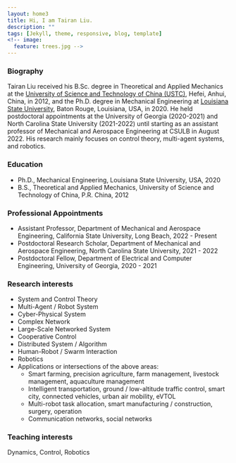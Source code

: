 ```yaml
---
layout: home3
title: Hi, I am Tairan Liu.
description: ""
tags: [Jekyll, theme, responsive, blog, template]
<!-- image:
  feature: trees.jpg -->
---
```


### Biography

Tairan Liu received his B.Sc. degree in Theoretical and Applied Mechanics at the <a href="http://en.ustc.edu.cn/" target="_blank">University of Science and Technology of China (USTC)</a>, Hefei, Anhui, China, in 2012, and the Ph.D. degree in Mechanical Engineering at <a href="https://www.lsu.edu/" target="_blank">Louisiana State University</a>, Baton Rouge, Louisiana, USA, in 2020. He held postdoctoral appointments at the University of Georgia (2020-2021) and North Carolina State University (2021-2022) until starting as an assistant professor of Mechanical and Aerospace Engineering at CSULB in August 2022. His research mainly focuses on control theory, multi-agent systems, and robotics.

<!-- I received my BS degree in Theoretical and Applied Mechanics at the <a href="http://en.ustc.edu.cn/" target="_blank">University of Science and Technology of China (USTC)</a>, and Ph.D. degree in Mechanical Engineering at <a href="https://www.lsu.edu/" target="_blank">Louisiana State University</a>. -->

<!-- <br /> -->
<!-- During my Ph.D. period, I worked at <a href="https://icorelab.github.io" target="_blank">iCORE Lab</a> in the <a href="https://www.lsu.edu/eng/mie/" target="_blank">Department of Mechanical and Industrial Engineering</a> at <a href="https://www.lsu.edu/" target="_blank">Louisiana State University</a>. My dissertation is entitled “Distance-Based Formation Control: Theory, Applications, and Issues” under the guidance of Dr. Marcio de Queiroz. I worked on multi-agent/robot system formation control problems and aerial robotic networks. I proposed new control algorithms with mathematical proofs, built a quadrotor fleet from scratch, developed micro-controller- and computer-based software, and conducted experiments to validate theories. -->

<!-- <br /> -->
<!-- After my Ph.D. graduation, I worked at the <a href="https://www.uga.edu/">University of Georgia</a> (UGA) as a postdoctoral fellow from September 2020 to October 2021. My research at UGA primarily focuses on multi-robot coverage control and path planning, deployment of robots for non-destructive agricultural sensing and measurements, intra-swarm or human-swarm interactions, and multi-agent system autonomy. -->

<!-- <a href="http://cscl.engr.uga.edu/" target="_blank">Dr. Javad Mohammadpour Velni’s lab</a> -->

<!-- <br /> -->
<!-- Currently, I am appointed as a postdoctoral research scholar working at the <a href="https://haosu-robotics.github.io/" target="_blank">Biomechatronics and Intelligent Robotics Lab</a> at <a href="https://www.ncsu.edu/">North Carolina State University</a>. My current research focuses on wearable, soft, and surgical robotics. -->

<!-- <br /> -->
<!-- I am open to tenure-track assistant professor positions. -->

<!-- <br /> -->
### Education   

* Ph.D., Mechanical Engineering, Louisiana State University, USA, 2020
* B.S., Theoretical and Applied Mechanics, University of Science and Technology of China, P.R. China, 2012

### Professional Appointments
* Assistant Professor, Department of Mechanical and Aerospace Engineering, California State University, Long Beach, 2022 - Present
* Postdoctoral Research Scholar, Department of Mechanical and Aerospace Engineering, North Carolina State University, 2021 - 2022
* Postdoctoral Fellow, Department of Electrical and Computer Engineering, University of Georgia, 2020 - 2021

### Research interests
* System and Control Theory
* Multi-Agent / Robot System
* Cyber-Physical System
* Complex Network
* Large-Scale Networked System
* Cooperative Control
* Distributed System / Algorithm
* Human-Robot / Swarm Interaction
* Robotics
* Applications or intersections of the above areas:
  * Smart farming, precision agriculture, farm management, livestock management, aquaculture management
  * Intelligent transportation, ground / low-altitude traffic control, smart city, connected vehicles, urban air mobility, eVTOL
  * Multi-robot task allocation, smart manufacturing / construction, surgery, operation
  * Communication networks, social networks

### Teaching interests
Dynamics, Control, Robotics


<!-- <img style="display:block; margin-left: auto; margin-right: auto;" src="Pics/index/ResearchInterest.png" width="480"> -->
